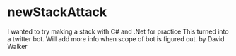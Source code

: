 # newStackAttack
I wanted to try making a stack with C# and .Net for practice
This turned into a twitter bot. Will add more info when scope of bot is figured out. 
by David Walker